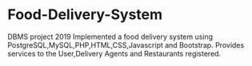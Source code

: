 # Food-Delivery-System
DBMS project 2019
Implemented a food delivery system using PostgreSQL,MySQL,PHP,HTML,CSS,Javascript and Bootstrap.
Provides services to the User,Delivery Agents and Restaurants registered.
